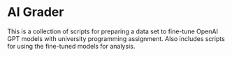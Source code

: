 # AI Grader

This is a collection of scripts for preparing a data set to fine-tune OpenAI GPT models with university programming assignment. Also includes scripts for using the fine-tuned models for analysis.
